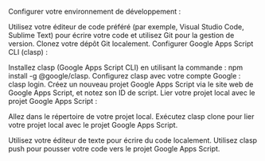 Configurer votre environnement de développement :

Utilisez votre éditeur de code préféré (par exemple, Visual Studio Code, Sublime Text) pour écrire votre code et utilisez Git pour la gestion de version.
Clonez votre dépôt Git localement.
Configurer Google Apps Script CLI (clasp) :

Installez clasp (Google Apps Script CLI) en utilisant la commande : npm install -g @google/clasp.
Configurez clasp avec votre compte Google : clasp login.
Créez un nouveau projet Google Apps Script via le site web de Google Apps Script, et notez son ID de script.
Lier votre projet local avec le projet Google Apps Script :

Allez dans le répertoire de votre projet local.
Exécutez clasp clone <script-id> pour lier votre projet local avec le projet Google Apps Script.

Utilisez votre éditeur de texte pour écrire du code localement.
Utilisez clasp push pour pousser votre code vers le projet Google Apps Script.
